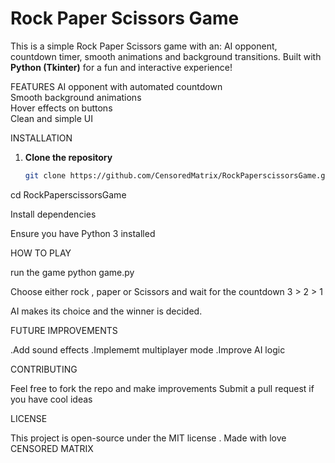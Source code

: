 # Rock Paper Scissors Game 

This is a  simple Rock Paper Scissors game with an: AI opponent,
countdown timer,
smooth animations and 
 background transitions. Built with __Python (Tkinter)__ for a fun and interactive experience!  

FEATURES
 AI opponent with automated countdown  
 Smooth background animations  
 Hover effects on buttons  
Clean and simple UI  

INSTALLATION
1. **Clone the repository**  
   ```sh
   git clone https://github.com/CensoredMatrix/RockPaperscissorsGame.git
 cd RockPaperscissorsGame
 
Install dependencies

Ensure you have Python 3 installed


  HOW TO PLAY
  
  run the game
  python game.py
  
  Choose either rock , paper or Scissors and wait for the countdown 3 > 2 > 1
  
  AI makes its choice and the winner is decided.

  
  FUTURE IMPROVEMENTS 
  
  .Add sound effects 
  .Implememt multiplayer mode
  .Improve AI logic

  
  CONTRIBUTING 
  
   Feel free to fork the repo and make improvements 
   Submit a pull request if you have cool ideas
   
   LICENSE
   
   This project is open-source under the MIT license .
   Made with love CENSORED MATRIX
